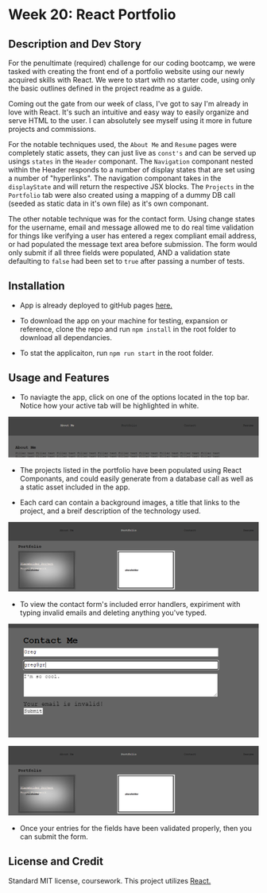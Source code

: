 # Week 20: React Portfolio

## Description and Dev Story

For the penultimate (required) challenge for our coding bootcamp, we were tasked with creating the front end of a portfolio website using our newly acquired skills with React. We were to start with no starter code, using only the basic outlines defined in the project readme as a guide.

Coming out the gate from our week of class, I've got to say I'm already in love with React. It's such an intuitive and easy way to easily organize and serve HTML to the user. I can absolutely see myself using it more in future projects and commissions. 

For the notable techniques used, the `About Me` and `Resume` pages were completely static assets, they can just live as `const's` and can be served up usings `states` in the `Header` componant. The `Navigation` componant nested within the Header responds to a number of display states that are set using a number of "hyperlinks". The navigation componant takes in the `displayState` and will return the respective JSX blocks. The `Projects` in the `Portfolio` tab were also created using a mapping of a dummy DB call (seeded as static data in it's own file) as it's own componant.

The other notable technique was for the contact form. Using change states for the username, email and message allowed me to do real time validation for things like verifying a user has entered a regex compliant email address, or had populated the message text area before submission. The form would only submit if all three fields were populated, AND a validation state defaulting to `false` had been set to `true` after passing a number of tests.

## Installation

- App is already deployed to gitHub pages [here.](https://tannerkothlow.github.io/react-portfolio/)

- To download the app on your machine for testing, expansion or reference, clone the repo and run `npm install` in the root folder to download all dependancies.

- To stat the applicaiton, run `npm run start` in the root folder.

## Usage and Features

- To naviagte the app, click on one of the options located in the top bar. Notice how your active tab will be highlighted in white.

![top-bar](./project/images/project-top-bar.PNG)

- The projects listed in the portfolio have been populated using React Componants, and could easily generate from a database call as well as a static asset included in the app.

- Each card can contain a background images, a title that links to the project, and a breif description of the technology used.

![projects](./project/images/projects.PNG)

- To view the contact form's included error handlers, expiriment with typing invalid emails and deleting anything you've typed.

![error1](./project/images/form.PNG)

![error2](./project/images/projects.PNG)

- Once your entries for the fields have been validated properly, then you can submit the form.

## License and Credit

Standard MIT license, coursework. This project utilizes [React.](https://reactjs.org/)